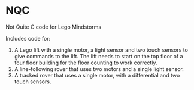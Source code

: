 # NQC
Not Quite C code for Lego Mindstorms

Includes code for:
1) A Lego lift with a single motor, a light sensor and two touch sensors to give commands to the lift. The lift needs to start on the top floor of a four floor building for the floor counting to work correctly.
2) A line-following rover that uses two motors and a single light sensor.
3) A tracked rover that uses a single motor, with a differential and two touch sensors.
